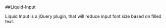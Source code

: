 ##Liquid-Input

Liquid Input is a jQuery plugin, that will reduce input font size based on filled text.
